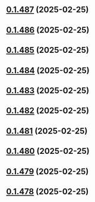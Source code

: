 ## [0.1.487](https://github.com/binary-braids/terraform-oracle/compare/v0.1.486...v0.1.487) (2025-02-25)



## [0.1.486](https://github.com/binary-braids/terraform-oracle/compare/v0.1.485...v0.1.486) (2025-02-25)



## [0.1.485](https://github.com/binary-braids/terraform-oracle/compare/v0.1.484...v0.1.485) (2025-02-25)



## [0.1.484](https://github.com/binary-braids/terraform-oracle/compare/v0.1.483...v0.1.484) (2025-02-25)



## [0.1.483](https://github.com/binary-braids/terraform-oracle/compare/v0.1.482...v0.1.483) (2025-02-25)



## [0.1.482](https://github.com/binary-braids/terraform-oracle/compare/v0.1.481...v0.1.482) (2025-02-25)



## [0.1.481](https://github.com/binary-braids/terraform-oracle/compare/v0.1.480...v0.1.481) (2025-02-25)



## [0.1.480](https://github.com/binary-braids/terraform-oracle/compare/v0.1.479...v0.1.480) (2025-02-25)



## [0.1.479](https://github.com/binary-braids/terraform-oracle/compare/v0.1.478...v0.1.479) (2025-02-25)



## [0.1.478](https://github.com/binary-braids/terraform-oracle/compare/v0.1.477...v0.1.478) (2025-02-25)



